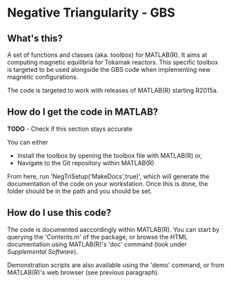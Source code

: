 # Negative Triangularity - GBS
## What's this?
A set of functions and classes (aka. toolbox) for MATLAB(R). It aims at
computing magnetic equilibria for Tokamak reactors. This specific toolbox is
targeted to be used alongside the GBS code when implementing new
magnetic configurations.

The code is targeted to work with releases of MATLAB(R) starting R2015a.
## How do I get the code in MATLAB?
**TODO** - Check if this section stays accurate

You can either

- Install the toolbox by opening the toolbox file with MATLAB(R) or,
- Navigate to the Git repository within MATLAB(R)

From here, run 'NegTriSetup(\'MakeDocs\',true)', which will generate the
documentation of the code on your workstation. Once this is done, the folder
should be in the path and you should be set.

## How do I use this code?
The code is documented aaccordingly within MATLAB(R). You can start by
querying the 'Contents.m' of the package, or browse the HTML documentation using
MATLAB(R)'s 'doc' command (look under *Supplemental Software*).

Demonstration scripts are also available using the 'demo' command, or from
MATLAB(R)'s web browser (see previous paragraph).
